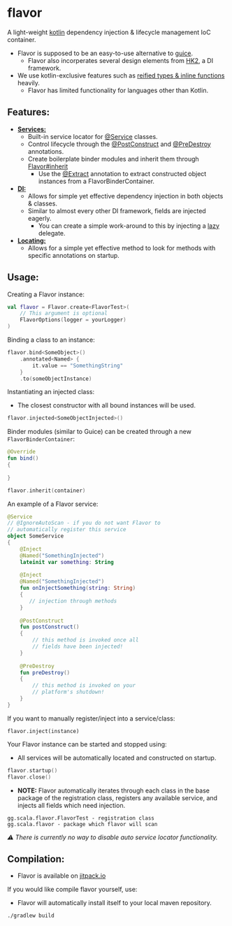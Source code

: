 # flavor
A light-weight [kotlin](https://kotlinlang.org) dependency injection & lifecycle management IoC container. 
- Flavor is supposed to be an easy-to-use alternative to [guice](https://github.com/google/guice). 
  - Flavor also incorperates several design elements from [HK2](https://javaee.github.io/hk2/), a DI framework.
- We use kotlin-exclusive features such as [reified types & inline functions](https://kotlinlang.org/docs/inline-functions.html) heavily.
  - Flavor has limited functionality for languages other than Kotlin.

## Features:
- **[Services:](https://github.com/GrowlyX/flavor/tree/master/src/main/kotlin/gg/scala/flavor/service)**
  - Built-in service locator for [@Service](https://github.com/GrowlyX/flavor/blob/master/src/main/kotlin/gg/scala/flavor/service/Service.kt) classes.
  - Control lifecycle through the [@PostConstruct](https://docs.oracle.com/javaee/7/api/javax/annotation/PostConstruct.html) and [@PreDestroy](https://docs.oracle.com/javaee/7/api/javax/annotation/PreDestroy.html) annotations.
  - Create boilerplate binder modules and inherit them through [Flavor#inherit](https://github.com/GrowlyX/flavor/blob/master/src/main/kotlin/gg/scala/flavor/Flavor.kt)
    - Use the [@Extract](https://github.com/GrowlyX/flavor/blob/master/src/main/kotlin/gg/scala/flavor/inject/Extract.kt) annotation to extract constructed object instances from a FlavorBinderContainer.
- **[DI:](https://github.com/GrowlyX/flavor/blob/master/src/main/kotlin/gg/scala/flavor/Flavor.kt)**
  - Allows for simple yet effective dependency injection in both objects & classes.
  - Similar to almost every other DI framework, fields are injected eagerly.
    - You can create a simple work-around to this by injecting a [lazy](https://kotlinlang.org/docs/delegated-properties.html#lazy-properties) delegate.
- **[Locating:](https://github.com/GrowlyX/flavor/blob/master/src/main/kotlin/gg/scala/flavor/Flavor.kt#L51)**
  - Allows for a simple yet effective method to look for methods with specific annotations on startup. 

## Usage:
Creating a Flavor instance:
```kt
val flavor = Flavor.create<FlavorTest>(
    // This argument is optional
    FlavorOptions(logger = yourLogger)
)
```

Binding a class to an instance:
```kt
flavor.bind<SomeObject>()
    .annotated<Named> {
        it.value == "SomethingString"
    }
    .to(someObjectInstance)
```

Instantiating an injected class:
 - The closest constructor with all bound instances will be used.
```kt
flavor.injected<SomeObjectInjected>()
```

Binder modules (similar to Guice) can be created through a new `FlavorBinderContainer`:
```kt
@Override
fun bind()
{
   
}

flavor.inherit(container)
```

An example of a Flavor service:
```kt
@Service
// @IgnoreAutoScan - if you do not want Flavor to 
// automatically register this service
object SomeService
{
    @Inject 
    @Named("SomethingInjected")
    lateinit var something: String
    
    @Inject
    @Named("SomethingInjected")
    fun onInjectSomething(string: String)
    {
       // injection through methods
    }
    
    @PostConstruct
    fun postConstruct()
    {
        // this method is invoked once all 
        // fields have been injected!
    }
    
    @PreDestroy
    fun preDestroy()
    {
        // this method is invoked on your 
        // platform's shutdown!
    }
}
```

If you want to manually register/inject into a service/class:
```
flavor.inject(instance)
```

Your Flavor instance can be started and stopped using:
 - All services will be automatically located and constructed on startup.
```kt
flavor.startup()
flavor.close()
```

- **NOTE:** Flavor automatically iterates through each class in the base package of the registration class, registers any available service, and injects all fields which need injection.
```
gg.scala.flavor.FlavorTest - registration class
gg.scala.flavor - package which flavor will scan
```

*⚠️ There is currently no way to disable auto service locator functionality.*

## Compilation:
- Flavor is available on [jitpack.io](https://jitpack.io/#GrowlyX/flavor)

If you would like compile flavor yourself, use:
- Flavor will automatically install itself to your local maven repository.
```
./gradlew build
```
